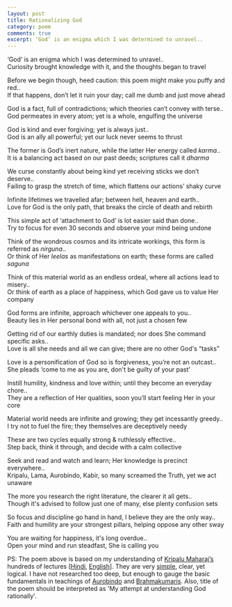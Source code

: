 ```yaml
---
layout: post
title: Rationalizing God
category: poem
comments: true
excerpt: ‘God’ is an enigma which I was determined to unravel..   
---
```



‘God’ is an enigma which I was determined to unravel..  
Curiosity brought knowledge with it, and the thoughts began to travel

Before we begin though, heed caution: this poem might make you puffy and red..  
If that happens, don’t let it ruin your day; call me dumb and just move ahead

God is a fact, full of contradictions; which theories can’t convey with terse..  
God permeates in every atom; yet is a whole, engulfing the universe

God is kind and ever forgiving; yet is always just..  
God is an ally all powerful; yet our luck never seems to thrust

The former is God’s inert nature, while the latter Her energy called *karma*..  
It is a balancing act based on our past deeds; scriptures call it *dharma*

We curse constantly about being kind yet receiving sticks we don’t deserve..  
Failing to grasp the stretch of time, which flattens our actions’ shaky curve

Infinite lifetimes we travelled afar; between hell, heaven and earth..  
Love for God is the only path, that breaks the circle of death and rebirth

This simple act of ‘attachment to God’ is lot easier said than done..  
Try to focus for even 30 seconds and observe your mind being undone

Think of the wondrous cosmos and its intricate workings, this form is referred as *nirguna*..  
Or think of Her *leelas* as manifestations on earth; these forms are called *saguna*

Think of this material world as an endless ordeal, where all actions lead to misery..  
Or think of earth as a place of happiness, which God gave us to value Her company

God forms are infinite, approach whichever one appeals to you..  
Beauty lies in Her personal bond with all, not just a chosen few

Getting rid of our earthly duties is mandated; nor does She command specific asks..  
Love is all she needs and all we can give; there are no other God's “tasks”

Love is a personification of God so is forgiveness, you’re not an outcast..  
She pleads ‘come to me as you are, don't be guilty of your past’

Instill humility, kindness and love within; until they become an everyday chore..  
They are a reflection of Her qualities, soon you’ll start feeling Her in your core

Material world needs are infinite and growing; they get incessantly greedy..  
I try not to fuel the fire; they themselves are deceptively needy 

These are two cycles equally strong & ruthlessly effective..  
Step back, think it through, and decide with a calm collective

Seek and read and watch and learn; Her knowledge is precinct everywhere..  
Kripalu, Lama, Aurobindo, Kabir, so many screamed the Truth, yet we act unaware

The more you research the right literature, the clearer it all gets..  
Though it's advised to follow just one of many, else plenty confusion sets 

So focus and discipline go hand in hand, I believe they are the only way..  
Faith and humility are your strongest pillars, helping oppose any other sway 

You are waiting for happiness, it's long overdue..  
Open your mind and run steadfast, She is calling you

PS: The poem above is based on my understanding of [Kripalu Maharaj’s](http://jkp.org/) hundreds of lectures [[Hindi](https://www.youtube.com/playlist?list=PLA3B03C8320853BC2), [English](http://www.swaminikhilanandlectures.org/sanatan.html)]. They are very [simple](https://www.youtube.com/watch?v=kl_0QrDr0-0), clear, yet logical. I have not researched too deep, but enough to gauge the basic fundamentals in teachings of [Aurobindo](https://en.wikipedia.org/wiki/Sri_Aurobindo) and [Brahmakumaris](http://www.brahmakumaris.org/). Also, title of the poem should be interpreted as 'My attempt at understanding God rationally'.  